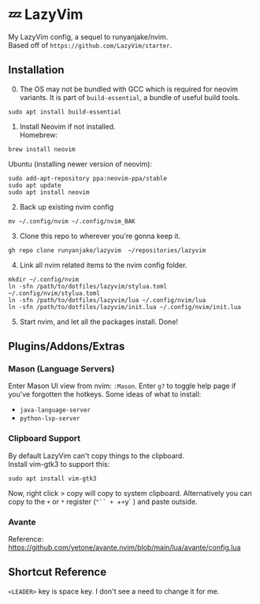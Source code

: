 # 💤 LazyVim
My LazyVim config, a sequel to runyanjake/nvim.  
Based off of `https://github.com/LazyVim/starter`.

## Installation
0. The OS may not be bundled with GCC which is required for neovim variants. It is part of `build-essential`, a bundle of useful build tools.
```
sudo apt install build-essential
```
1. Install Neovim if not installed.  
Homebrew:
```
brew install neovim
```
Ubuntu (installing newer version of neovim):
```
sudo add-apt-repository ppa:neovim-ppa/stable
sudo apt update
sudo apt install neovim
```
2. Back up existing nvim config
```
mv ~/.config/nvim ~/.config/nvim_BAK
```
3. Clone this repo to wherever you're gonna keep it.
```
gh repo clone runyanjake/lazyvim  ~/repositories/lazyvim
```
4. Link all nvim related items to the nvim config folder.
```
mkdir ~/.config/nvim
ln -sfn /path/to/dotfiles/lazyvim/stylua.toml ~/.config/nvim/stylua.toml
ln -sfn /path/to/dotfiles/lazyvim/lua ~/.config/nvim/lua
ln -sfn /path/to/dotfiles/lazyvim/init.lua ~/.config/nvim/init.lua
```
5. Start nvim, and let all the packages install. Done!

## Plugins/Addons/Extras

### Mason (Language Servers)
Enter Mason UI view from nvim: `:Mason`. Enter `g?` to toggle help page if you've forgotten the hotkeys. 
Some ideas of what to install:
- `java-language-server`
- `python-lsp-server`

### Clipboard Support
By default LazyVim can't copy things to the clipboard.  
Install vim-gtk3 to support this:
```
sudo apt install vim-gtk3
```
Now, right click > copy will copy to system clipboard.
Alternatively you can copy to the `+` or `*`  register (`"`` + `+` + `y` ) and paste outside.

### Avante
Reference: https://github.com/yetone/avante.nvim/blob/main/lua/avante/config.lua

## Shortcut Reference
`<LEADER>` key is space key. I don't see a need to change it for me.
